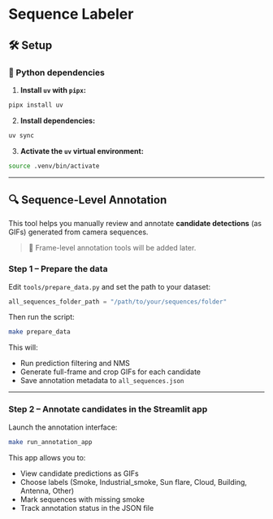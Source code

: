 # Sequence Labeler

## 🛠️ Setup

### 🐍 Python dependencies

1. **Install `uv` with `pipx`:**

```bash
pipx install uv
```

2. **Install dependencies:**

```bash
uv sync
```

3. **Activate the `uv` virtual environment:**

```bash
source .venv/bin/activate
```

---

## 🔍 Sequence-Level Annotation

This tool helps you manually review and annotate **candidate detections** (as GIFs) generated from camera sequences.

> 📝 Frame-level annotation tools will be added later.

### Step 1 – Prepare the data

Edit `tools/prepare_data.py` and set the path to your dataset:

```python
all_sequences_folder_path = "/path/to/your/sequences/folder"
```

Then run the script:

```bash
make prepare_data
```

This will:

* Run prediction filtering and NMS
* Generate full-frame and crop GIFs for each candidate
* Save annotation metadata to `all_sequences.json`

---

### Step 2 – Annotate candidates in the Streamlit app

Launch the annotation interface:

```bash
make run_annotation_app
```

This app allows you to:

* View candidate predictions as GIFs
* Choose labels (Smoke, Industrial_smoke, Sun flare, Cloud, Building, Antenna, Other)
* Mark sequences with missing smoke
* Track annotation status in the JSON file
